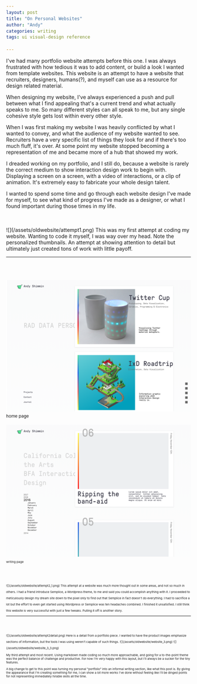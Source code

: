```yaml
---
layout: post
title: "On Personal Websites"
author: "Andy"
categories: writing
tags: ui visual-design reference

---
```


I've had many portfolio website attempts before this one. I was always frustrated with how tedious it was to add content, or build a look I wanted from template websites. This website is an attempt to have a website that recruiters, designers, humans(?), and myself can use as a resource for design related material.

When designing my website, I've always experienced a push and pull between what I find appealing that's a current trend and what actually speaks to me. So many different styles can all speak to me, but any single cohesive style gets lost within every other style.

When I was first making my website I was heavily conflicted by what I wanted to convey, and what the audience of my website wanted to see. Recruiters have a very specific list of things they look for and if there's too much fluff, it's over. At some point my website stopped becoming a representation of me and became more of a hub that showed my work.

I dreaded working on my portfolio, and I still do, because a website is rarely the correct medium to show interaction design work to begin with. Displaying a screen on a screen, with a video of interactions, or a clip of animation. It's extremely easy to fabricate your whole design talent.

I wanted to spend some time and go through each website design I've made for myself, to see what kind of progress I've made as a designer, or what I found important during those times in my life.

<br>
<br>
![](/assets/oldwebsite/attempt1.png)
This was my first attempt at coding my website. Wanting to code it myself, I was way over my head. Note the personalized thumbnails. An attempt at showing attention to detail but ultimately just created tons of work with little payoff.

---

<br>
<br>

 ![](/assets/oldwebsite/attempt2.png)
 <small>home page<small>
 <br>
 <br>
  ![](/assets/oldwebsite/attempt2_2.png)
  <small>writing page<small>
<!-- :-------------------------:|:-------------------------:
| ![](/assets/oldwebsite/attempt2.png) | ![](/assets/oldwebsite/attempt2_2.png) |
| <small>home page<small> | <small>writing page<small> | -->

<br>
<br>
![](/assets/oldwebsite/attempt2_1.png)
This attempt at a website was much more thought out in some areas, and not so much in others. I had a friend introduce Semplice, a Wordpress theme, to me and said you could accomplish anything with it. I proceeded to meticulously design my dream site down to the pixel only to find out that Semplice in fact doesn't do everything. I had to sacrifice a lot but the effort to even get started using Wordpress or Semplice was ten headaches combined. I finished it unsatisfied. I still think this website is very successful with just a few tweaks. Pulling it off is another story.

---

<br>
<br>
![](/assets/oldwebsite/attempt2detail.png)
Here is a detail from a portfolio piece. I wanted to have the product images emphasize sections of information, but the tools I was using weren't capable of such things.
![](/assets/oldwebsite/website_3.png)
![](/assets/oldwebsite/website_3_3.png)

My third attempt and most recent. Using markdown made coding so much more approachable, and going for a to-the-point theme was the perfect balance of challenge and productive. For now I'm very happy with this layout, but I'll always be a sucker for the tiny features.

 A big change to get to this point was turning my personal "portfolio" into an informal writing section, like what this post is. By giving the appearance that I'm creating something for me, I can show a lot more works I've done without feeling like I'll be dinged points for not representing immediately hirable skills all the time.
